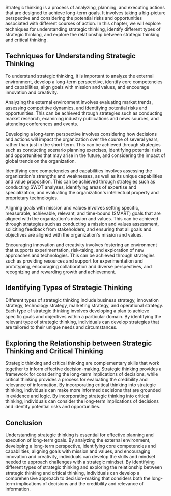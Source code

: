 
Strategic thinking is a process of analyzing, planning, and executing actions that are designed to achieve long-term goals. It involves taking a big-picture perspective and considering the potential risks and opportunities associated with different courses of action. In this chapter, we will explore techniques for understanding strategic thinking, identify different types of strategic thinking, and explore the relationship between strategic thinking and critical thinking.

Techniques for Understanding Strategic Thinking
-----------------------------------------------

To understand strategic thinking, it is important to analyze the external environment, develop a long-term perspective, identify core competencies and capabilities, align goals with mission and values, and encourage innovation and creativity.

Analyzing the external environment involves evaluating market trends, assessing competitive dynamics, and identifying potential risks and opportunities. This can be achieved through strategies such as conducting market research, examining industry publications and news sources, and attending conferences and events.

Developing a long-term perspective involves considering how decisions and actions will impact the organization over the course of several years, rather than just in the short-term. This can be achieved through strategies such as conducting scenario planning exercises, identifying potential risks and opportunities that may arise in the future, and considering the impact of global trends on the organization.

Identifying core competencies and capabilities involves assessing the organization's strengths and weaknesses, as well as its unique capabilities and value proposition. This can be achieved through strategies such as conducting SWOT analyses, identifying areas of expertise and specialization, and evaluating the organization's intellectual property and proprietary technologies.

Aligning goals with mission and values involves setting specific, measurable, achievable, relevant, and time-bound (SMART) goals that are aligned with the organization's mission and values. This can be achieved through strategies such as conducting a mission and values assessment, soliciting feedback from stakeholders, and ensuring that all goals and objectives are aligned with the organization's mission and values.

Encouraging innovation and creativity involves fostering an environment that supports experimentation, risk-taking, and exploration of new approaches and technologies. This can be achieved through strategies such as providing resources and support for experimentation and prototyping, encouraging collaboration and diverse perspectives, and recognizing and rewarding growth and achievement.

Identifying Types of Strategic Thinking
---------------------------------------

Different types of strategic thinking include business strategy, innovation strategy, technology strategy, marketing strategy, and operational strategy. Each type of strategic thinking involves developing a plan to achieve specific goals and objectives within a particular domain. By identifying the relevant type of strategic thinking, individuals can develop strategies that are tailored to their unique needs and circumstances.

Exploring the Relationship between Strategic Thinking and Critical Thinking
---------------------------------------------------------------------------

Strategic thinking and critical thinking are complementary skills that work together to inform effective decision-making. Strategic thinking provides a framework for considering the long-term implications of decisions, while critical thinking provides a process for evaluating the credibility and relevance of information. By incorporating critical thinking into strategic thinking, individuals can make more informed decisions that are grounded in evidence and logic. By incorporating strategic thinking into critical thinking, individuals can consider the long-term implications of decisions and identify potential risks and opportunities.

Conclusion
----------

Understanding strategic thinking is essential for effective planning and execution of long-term goals. By analyzing the external environment, developing a long-term perspective, identifying core competencies and capabilities, aligning goals with mission and values, and encouraging innovation and creativity, individuals can develop the skills and mindset needed to approach challenges with a strategic mindset. By identifying different types of strategic thinking and exploring the relationship between strategic thinking and critical thinking, individuals can develop a comprehensive approach to decision-making that considers both the long-term implications of decisions and the credibility and relevance of information.
